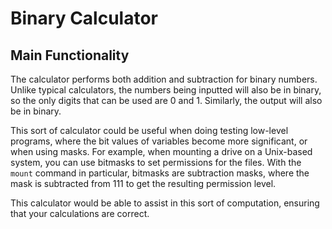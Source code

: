 # Binary Calculator

## Main Functionality

The calculator performs both addition and subtraction for binary numbers. Unlike typical calculators, the numbers being inputted will also be in binary, so the only digits that can be used are 0 and 1. Similarly, the output will also be in binary.

This sort of calculator could be useful when doing testing low-level programs, where the bit values of variables become more significant, or when using masks. For example, when mounting a drive on a Unix-based system, you can use bitmasks to set permissions for the files. With the `mount` command in particular, bitmasks are subtraction masks, where the mask is subtracted from 111 to get the resulting permission level.

This calculator would be able to assist in this sort of computation, ensuring that your calculations are correct.
